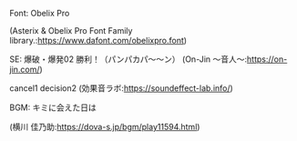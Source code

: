 Font:
Obelix Pro

(Asterix & Obelix Pro Font Family library.:https://www.dafont.com/obelixpro.font)

SE:
爆破・爆発02
勝利！（パンパカパ～～ン）
(On-Jin ～音人～:https://on-jin.com/)


cancel1
decision2
(効果音ラボ:https://soundeffect-lab.info/)

BGM:
キミに会えた日は

(横川 佳乃助:https://dova-s.jp/bgm/play11594.html)


